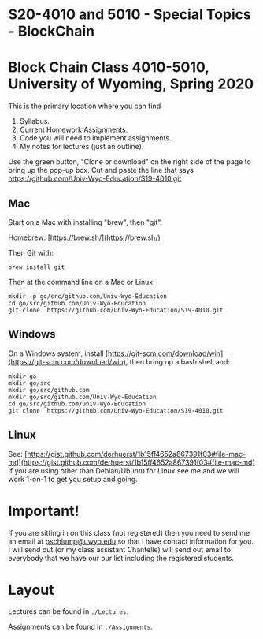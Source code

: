 # S20-4010 and 5010 - Special Topics - BlockChain

# Block Chain Class 4010-5010, University of Wyoming, Spring 2020

This is the primary location where you can find 

1. Syllabus.
2. Current Homework Assignments.
3. Code you will need to implement assignments.
4. My notes for lectures (just an outline).

Use the green button, "Clone or download" on the right side of the page to 
bring up the pop-up box.  Cut and paste the line that says https://github.com/Univ-Wyo-Education/S19-4010.git

## Mac

Start on a Mac with installing "brew", then "git".

Homebrew: [https://brew.sh/](https://brew.sh/)

Then Git with:

```
brew install git
```

Then at the command line on a Mac or Linux:

```
mkdir -p go/src/github.com/Univ-Wyo-Education
cd go/src/github.com/Univ-Wyo-Education
git clone  https://github.com/Univ-Wyo-Education/S19-4010.git
```

## Windows


On a Windows system, install [https://git-scm.com/download/win](https://git-scm.com/download/win), then bring up a bash shell
and:

```
mkdir go
mkdir go/src
mkdir go/src/github.com
mkdir go/src/github.com/Univ-Wyo-Education
cd go/src/github.com/Univ-Wyo-Education
git clone  https://github.com/Univ-Wyo-Education/S19-4010.git
```

## Linux

See: [https://gist.github.com/derhuerst/1b15ff4652a867391f03#file-mac-md](https://gist.github.com/derhuerst/1b15ff4652a867391f03#file-mac-md)
If you are using other than Debian/Ubuntu for Linux see me and we will work 1-on-1 to get you setup and going.


# Important!

If you are sitting in on this class (not registered) then you need to send me an email at pschlump@uwyo.edu so that I have contact
information for you.  I will send out (or my class assistant Chantelle) will send out email to everybody that we have our our
list including the registered students.

# Layout

Lectures can be found in `./Lectures`.  

Assignments can be found in `./Assignments`.


